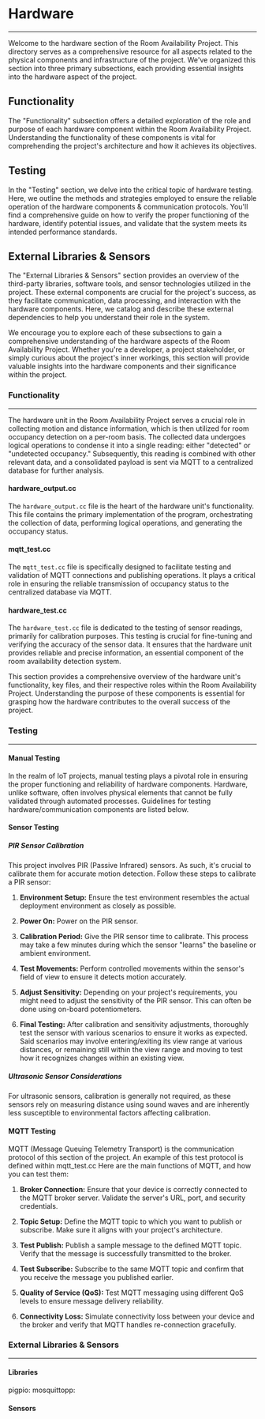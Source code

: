 # Hardware
***
Welcome to the hardware section of the Room Availability Project. This directory serves as a comprehensive resource for all aspects related to the physical components and infrastructure of the project. We've organized this section into three primary subsections, each providing essential insights into the hardware aspect of the project.

## Functionality
The "Functionality" subsection offers a detailed exploration of the role and purpose of each hardware component within the Room Availability Project. Understanding the functionality of these components is vital for comprehending the project's architecture and how it achieves its objectives.

## Testing
In the "Testing" section, we delve into the critical topic of hardware testing. Here, we outline the methods and strategies employed to ensure the reliable operation of the hardware components & communication protocols. You'll find a comprehensive guide on how to verify the proper functioning of the hardware, identify potential issues, and validate that the system meets its intended performance standards.

## External Libraries & Sensors
The "External Libraries & Sensors" section provides an overview of the third-party libraries, software tools, and sensor technologies utilized in the project. These external components are crucial for the project's success, as they facilitate communication, data processing, and interaction with the hardware components. Here, we catalog and describe these external dependencies to help you understand their role in the system.

We encourage you to explore each of these subsections to gain a comprehensive understanding of the hardware aspects of the Room Availability Project. Whether you're a developer, a project stakeholder, or simply curious about the project's inner workings, this section will provide valuable insights into the hardware components and their significance within the project.


### Functionality
---

The hardware unit in the Room Availability Project serves a crucial role in collecting motion and distance information, which is then utilized for room occupancy detection on a per-room basis. The collected data undergoes logical operations to condense it into a single reading: either "detected" or "undetected occupancy." Subsequently, this reading is combined with other relevant data, and a consolidated payload is sent via MQTT to a centralized database for further analysis.

#### hardware_output.cc
The `hardware_output.cc` file is the heart of the hardware unit's functionality. This file contains the primary implementation of the program, orchestrating the collection of data, performing logical operations, and generating the occupancy status.

#### mqtt_test.cc
The `mqtt_test.cc` file is specifically designed to facilitate testing and validation of MQTT connections and publishing operations. It plays a critical role in ensuring the reliable transmission of occupancy status to the centralized database via MQTT.

#### hardware_test.cc
The `hardware_test.cc` file is dedicated to the testing of sensor readings, primarily for calibration purposes. This testing is crucial for fine-tuning and verifying the accuracy of the sensor data. It ensures that the hardware unit provides reliable and precise information, an essential component of the room availability detection system.

This section provides a comprehensive overview of the hardware unit's functionality, key files, and their respective roles within the Room Availability Project. Understanding the purpose of these components is essential for grasping how the hardware contributes to the overall success of the project.


### Testing
***
#### Manual Testing

In the realm of IoT projects, manual testing plays a pivotal role in ensuring the proper functioning and reliability of hardware components. Hardware, unlike software, often involves physical elements that cannot be fully validated through automated processes. Guidelines for testing hardware/communication components are listed below.

#### Sensor Testing

##### PIR Sensor Calibration

This project involves PIR (Passive Infrared) sensors. As such, it's crucial to calibrate them for accurate motion detection. Follow these steps to calibrate a PIR sensor:

1. **Environment Setup:** Ensure the test environment resembles the actual deployment environment as closely as possible.
    
2. **Power On:** Power on the PIR sensor.
    
3. **Calibration Period:** Give the PIR sensor time to calibrate. This process may take a few minutes during which the sensor "learns" the baseline or ambient environment.
    
4. **Test Movements:** Perform controlled movements within the sensor's field of view to ensure it detects motion accurately.
    
5. **Adjust Sensitivity:** Depending on your project's requirements, you might need to adjust the sensitivity of the PIR sensor. This can often be done using on-board potentiometers.
    
6. **Final Testing:** After calibration and sensitivity adjustments, thoroughly test the sensor with various scenarios to ensure it works as expected. Said scenarios may involve entering/exiting its view range at various distances, or remaining still within the view range and moving to test how it recognizes changes within an existing view.
    

##### Ultrasonic Sensor Considerations

For ultrasonic sensors, calibration is generally not required, as these sensors rely on measuring distance using sound waves and are inherently less susceptible to environmental factors affecting calibration.

#### MQTT Testing

MQTT (Message Queuing Telemetry Transport) is the communication protocol of this section of the project. An example of this test protocol is defined within mqtt_test.cc Here are the main functions of MQTT, and how you can test them:

1. **Broker Connection:** Ensure that your device is correctly connected to the MQTT broker server. Validate the server's URL, port, and security credentials.
    
2. **Topic Setup:** Define the MQTT topic to which you want to publish or subscribe. Make sure it aligns with your project's architecture.
    
3. **Test Publish:** Publish a sample message to the defined MQTT topic. Verify that the message is successfully transmitted to the broker.
    
4. **Test Subscribe:** Subscribe to the same MQTT topic and confirm that you receive the message you published earlier.
    
5. **Quality of Service (QoS):** Test MQTT messaging using different QoS levels to ensure message delivery reliability.
    
6. **Connectivity Loss:** Simulate connectivity loss between your device and the broker and verify that MQTT handles re-connection gracefully.
    

### External Libraries & Sensors
***
#### Libraries
pigpio:
mosquittopp:

#### Sensors
